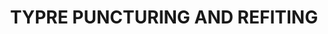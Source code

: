 ---
title: "TYPRE PUNCTURING AND REFITING"
url: /kasargod/typre-puncturing-and-refiting/
shop: Reifen
---